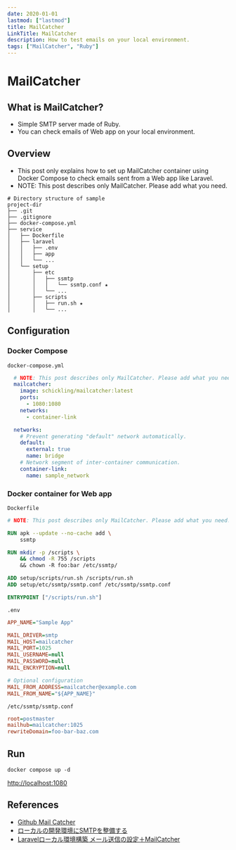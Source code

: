 ```yaml
---
date: 2020-01-01
lastmod: ["lastmod"]
title: MailCatcher
LinkTitle: MailCatcher
description: How to test emails on your local environment.
tags: ["MailCatcher", "Ruby"]
---
```


# MailCatcher

## What is MailCatcher?
- Simple SMTP server made of Ruby.
- You can check emails of Web app on your local environment.

## Overview
- This post only explains how to set up MailCatcher container using Docker Compose to check emails sent from a Web app like Laravel.
- NOTE: This post describes only MailCatcher. Please add what you need.
```text
# Directory structure of sample
project-dir
├── .git
├── .gitignore
├── docker-compose.yml
├── service
│   ├── Dockerfile
│   ├── laravel
│   │   ├── .env
│   │   ├── app
│   │   └── ...
│   └── setup
│       ├── etc
│       │   ├── ssmtp
│       │   │   └── ssmtp.conf ★
│       │   └── ...
│       ├── scripts
│       │   ├── run.sh ★
│       │   └── ...
```

## Configuration

### Docker Compose

`docker-compose.yml`
```yml
  # NOTE: This post describes only MailCatcher. Please add what you need.
  mailcatcher:
    image: schickling/mailcatcher:latest
    ports:
      - 1080:1080
    networks:
      - container-link

  networks:
    # Prevent generating "default" network automatically.
    default:
      external: true
      name: bridge
    # Network segment of inter-container communication.
    container-link:
      name: sample_network
```

### Docker container for Web app

`Dockerfile`
```dockerfile
# NOTE: This post describes only MailCatcher. Please add what you need.

RUN apk --update --no-cache add \
    ssmtp

RUN mkdir -p /scripts \
    && chmod -R 755 /scripts
    && chown -R foo:bar /etc/ssmtp/

ADD setup/scripts/run.sh /scripts/run.sh
ADD setup/etc/ssmtp/ssmtp.conf /etc/ssmtp/ssmtp.conf

ENTRYPOINT ["/scripts/run.sh"]
```

`.env`
```ini
APP_NAME="Sample App"

MAIL_DRIVER=smtp
MAIL_HOST=mailcatcher
MAIL_PORT=1025
MAIL_USERNAME=null
MAIL_PASSWORD=null
MAIL_ENCRYPTION=null

# Optional configuration
MAIL_FROM_ADDRESS=mailcatcher@example.com
MAIL_FROM_NAME="${APP_NAME}"
```

`/etc/ssmtp/ssmtp.conf`
```ini
root=postmaster
mailhub=mailcatcher:1025
rewriteDomain=foo-bar-baz.com
```



## Run

```shell
docker compose up -d
```
[http://localhost:1080](http://localhost:1080)


## References
* [Github Mail Catcher](https://github.com/sj26/mailcatcher)
* [ローカルの開発環境にSMTPを整備する](https://qiita.com/reflet/items/6e7c8d7850ff9cdb5d92)
* [Laravelローカル環境構築 メール送信の設定＋MailCatcher](https://laraweb.net/environment/8894/)